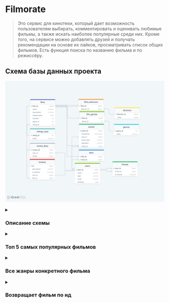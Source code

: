 # Filmorate
> Это сервис для кинотеки,
> который дает возможность пользователям выбирать, 
> комментировать и оценивать любимые фильмы, 
> а также искать наиболее популярные среди них. 
> Кроме того, на сервисе можно добавлять друзей 
> и получать рекомендации на основе их лайков, просматривать список общих фильмов.
> Есть функция поиска по названию фильма и по режиссёру.

## Схема базы данных проекта
![](src/main/resources/schema.png)
</details>

<details>
    <summary><h3>Описание схемы</h3></summary>
 * films
    
    Содержит данные о фильмах
 * genres
    Содержит данные о существующих жанрах
* film_genres 
Содержит данные о жанре конкретного фильма
* ratings_mpa
Содержит данные о существующих рейтингах МРА
* likes
Содержит данные о том, какой пользователь какой фильм лайкнул
* users
Содержит данные о пользователях
* friends
Содержит данные о взаимности дружбы
* reviews
Содержит данные об отзывах
* review_like
Содержит данные о лайках, поставленных на отзыв
* directors
Содержит данные о режиссерах
* films_directors
Содержит данные о режиссерах конкретного фильма
* events
Содержит данные ленты событий

## Примеры SQL запросов к БД:

</details>

<details>
    <summary><h3>Топ 5 самых популярных фильмов</h3></summary>
```SQL
SELECT
films.name
FROM films
WHERE film_id IN (SELECT film_id
                   FROM likes
                   GROUP BY film_id
                   ORDER BY COUNT(user_id) DESC
                   LIMIT 5);
``` 
</details>

<details>
    <summary><h3>Все жанры конкретного фильма</h3></summary>
```SQL
SELECT
f.genre_id,
g.name 
FROM film_genres AS f 
LEFT OUTER JOIN genres AS g ON f.genre_id = g.genre_id 
WHERE f.film_id=%d 
ORDER BY g.genre_id;
```
</details>

<details>
    <summary><h3>Возвращает фильм по ид</h3></summary>
```SQL
SELECT f.film_id,
       f.name,
       f.description,
       f.release_date,
       f.duration,
       mp.name AS mpa_rating,
       g.name  AS genre
FROM films f
         JOIN ratings_mpa mp ON f.rating_id = mp.rating_id
         JOIN film_genres fg ON f.film_id = fg.film_id
         JOIN genres g ON fg.genre_id = g.genre_id
WHERE f.film_id = ?;
```
